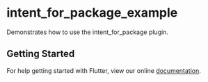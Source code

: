 # intent_for_package_example

Demonstrates how to use the intent_for_package plugin.

## Getting Started

For help getting started with Flutter, view our online
[documentation](http://flutter.io/).
